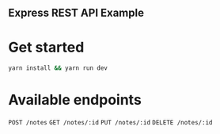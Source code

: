 Express REST API Example
---

Get started
===

```sh
yarn install && yarn run dev
```

Available endpoints
===

`POST /notes`
`GET /notes/:id`
`PUT /notes/:id`
`DELETE /notes/:id`